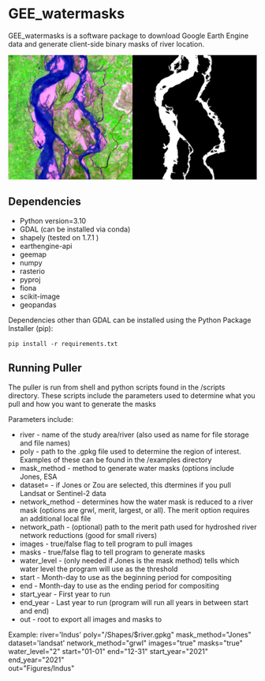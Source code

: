 # GEE_watermasks
GEE_watermasks is a software package to download Google Earth Engine data and generate client-side binary masks of river location.

![Sample image and rivermask](example/Indus/IndusExample.png)

## Dependencies
* Python version=3.10
* GDAL (can be installed via conda)
* shapely (tested on 1.7.1 )
* earthengine-api 
* geemap 
* numpy
* rasterio
* pyproj 
* fiona 
* scikit-image 
* geopandas 

Dependencies other than GDAL can be installed using the Python Package Installer (pip):

```
pip install -r requirements.txt 
```

## Running Puller

The puller is run from shell and python scripts found in the /scripts directory. These scripts include the parameters used to determine what you pull and how you want to generate the masks

Parameters include:

* river - name of the study area/river (also used as name for file storage and file names)
* poly - path to the .gpkg file used to determine the region of interest. Examples of these can be found in the /examples directory
* mask_method - method to generate water masks (options include Jones, ESA
* dataset= - if Jones or Zou are selected, this dtermines if you pull Landsat or Sentinel-2 data
* network_method - determines how the water mask is reduced to a river mask (options are grwl, merit, largest, or all). The merit option requires an additional local file
* network_path - (optional) path to the merit path used for hydroshed river network reductions (good for small rivers)
* images - true/false flag to tell program to pull images
* masks - true/false flag to tell program to generate masks
* water_level - (only needed if Jones is the mask method) tells which water level the program will use as the threshold
* start - Month-day to use as the beginning period for compositing
* end - Month-day to use as the ending period for compositing
* start_year - First year to run
* end_year - Last year to run (program will run all years in between start and end)
* out - root to export all images and masks to

Example:
river='Indus'
poly="/Shapes/$river.gpkg"
mask_method="Jones"
dataset='landsat'
network_method="grwl"
images="true"
masks="true"
water_level="2"
start="01-01"
end="12-31"
start_year="2021"   
end_year="2021"     
out="Figures/Indus"
